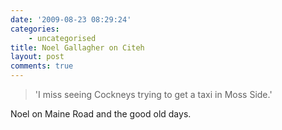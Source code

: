 ```yaml
---
date: '2009-08-23 08:29:24'
categories:
    - uncategorised
title: Noel Gallagher on Citeh
layout: post
comments: true
---
```


> 'I miss seeing Cockneys trying to get a taxi in Moss Side.'

Noel on Maine Road and the good old days.
